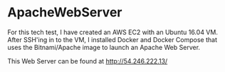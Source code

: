 # ApacheWebServer

For this tech test, I have created an AWS EC2 with an Ubuntu 16.04 VM. After SSH'ing in to the VM, I installed Docker and Docker Compose that uses the Bitnami/Apache image to launch an Apache Web Server.

This Web Server can be found at http://54.246.222.13/
